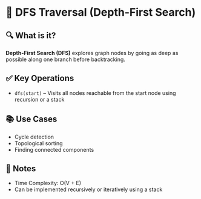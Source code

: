 # 🌲 DFS Traversal (Depth-First Search)

## 🔍 What is it?
**Depth-First Search (DFS)** explores graph nodes by going as deep as possible along one branch before backtracking.

## ✅ Key Operations
- `dfs(start)` – Visits all nodes reachable from the start node using recursion or a stack

## 📚 Use Cases
- Cycle detection
- Topological sorting
- Finding connected components

## 📝 Notes
- Time Complexity: O(V + E)
- Can be implemented recursively or iteratively using a stack
